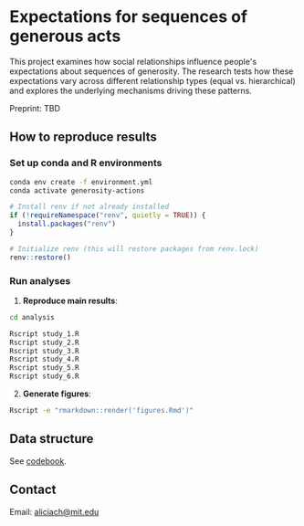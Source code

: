 # Expectations for sequences of generous acts

This project examines how social relationships influence people's expectations about sequences of generosity. The research tests how these expectations vary across different relationship types (equal vs. hierarchical) and explores the underlying mechanisms driving these patterns.

Preprint: TBD

## How to reproduce results

### Set up conda and R environments 

```bash
conda env create -f environment.yml
conda activate generosity-actions
```

```r
# Install renv if not already installed
if (!requireNamespace("renv", quietly = TRUE)) {
  install.packages("renv")
}

# Initialize renv (this will restore packages from renv.lock)
renv::restore()
```

### Run analyses

1. **Reproduce main results**:
```bash
cd analysis

Rscript study_1.R
Rscript study_2.R
Rscript study_3.R
Rscript study_4.R
Rscript study_5.R
Rscript study_6.R
```

2. **Generate figures**:
```bash
Rscript -e "rmarkdown::render('figures.Rmd')"
```

## Data structure

See [codebook](data/README.md). 

## Contact

Email: aliciach@mit.edu

